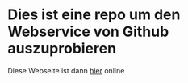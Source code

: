 # Dies ist eine repo um den Webservice von Github auszuprobieren

Diese Webseite ist dann [hier](https://oscarita25.github.io/testWebsite) online
